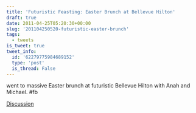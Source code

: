 ```yaml
---
title: 'Futuristic Feasting: Easter Brunch at Bellevue Hilton'
draft: true
date: 2011-04-25T05:20:30+00:00
slug: '201104250520-futuristic-easter-brunch'
tags:
  - tweets
is_tweet: true
tweet_info:
  id: '62279775984689152'
  type: 'post'
  is_thread: False
---
```




went to massive Easter brunch at futuristic Bellevue Hilton with Anah and Michael. #fb

[Discussion](https://x.com/sytelus/status/62279775984689152)
